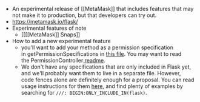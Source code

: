- An experimental release of [[MetaMask]] that includes features that may not make it to production, but that developers can try out.
- https://metamask.io/flask/
- Experimental features of note
    - [[[[MetaMask]] Snaps]]
- How to add a new experimental feature
    - you'll want to add your method as a permission specification in getPermissionSpecifications in [this file](https://github.com/MetaMask/metamask-extension/blob/develop/app/scripts/controllers/permissions/specifications.js). You may want to read the PermissionController[ readme](https://github.com/MetaMask/snaps-skunkworks/blob/@metamask/controllers@22.0.0/packages/controllers/src/permissions/README.md%5D).
    - We don't have any specifications that are only included in Flask yet, and we'll probably want them to live in a separate file. However, code fences alone are definitely enough for a proposal. You can read usage instructions for them [here](https://github.com/MetaMask/metamask-extension/blob/develop/development/build/transforms/README.md), and find plenty of examples by searching for `///: BEGIN:ONLY_INCLUDE_IN(flask)`.
